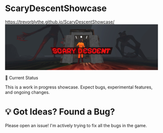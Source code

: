 # ScaryDescentShowcase
https://trevorblythe.github.io/ScaryDescentShowcase/
![Alt text](header-bg.jpg)

🚧 Current Status

This is a work in progress showcase. Expect bugs, experimental features, and ongoing changes.

# 💡 Got Ideas? Found a Bug?

Please open an issue! I'm actively trying to fix all the bugs in the game. 
